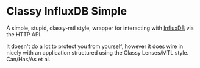 Classy InfluxDB Simple
======================

A simple, stupid, classy-mtl style, wrapper for interacting with [InfluxDB](https://www.influxdata.com/)
via the HTTP API.

It doesn't do a lot to protect you from yourself, however it does wire in nicely with an application
structured using the Classy Lenses/MTL style. Can/Has/As et al.

